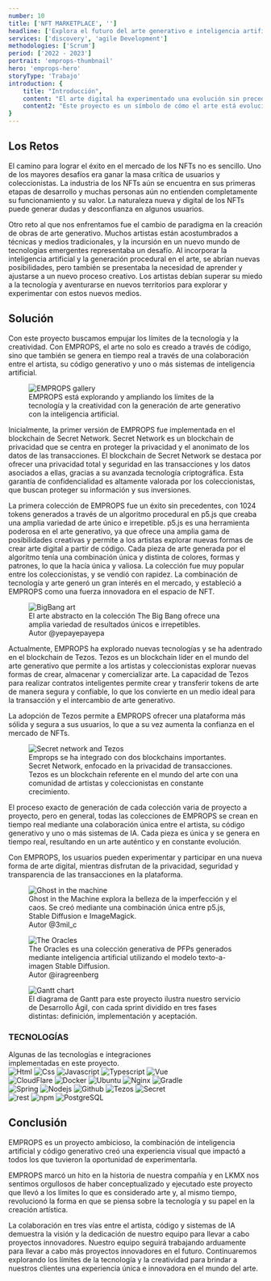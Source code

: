 ```yaml
---
number: 10
title: ['NFT MARKETPLACE', '']
headline: ['Explora el futuro del arte generativo e inteligencia artificial con', 'EMPROPS.']
services: ['discovery', 'agile Development']
methodologies: ['Scrum']
period: ['2022 - 2023']
portrait: 'emprops-thumbnail'
hero: 'emprops-hero'
storyType: 'Trabajo'
introduction: {
    title: "Introducción",
    content: "El arte digital ha experimentado una evolución sin precedentes en los últimos años, y con la llegada de los NFTs, la forma en que vemos la propiedad digital ha abierto nuevas posibilidades para el arte y la creatividad. En este sentido, EMPROPS, o 'Emergent Properties', es un proyecto desarrollado por LKMX que es pionero en el mundo del arte generativo y de inteligencia artificial (IA), donde la tecnología y la creatividad se fusionan para crear colecciones únicas e inimitables.",
    content2: "Este proyecto es un símbolo de cómo el arte está evolucionando hacia nuevas formas y cómo está siendo transformado por las tecnologías emergentes. Con EMPROPS, nos adentramos en la naturaleza de la propiedad digital y exploramos nuevos territorios en la creación de arte."
}
---
```


<div>
    <h2>Los Retos</h2>
    <p>El camino para lograr el éxito en el mercado de los NFTs no es sencillo. Uno de los mayores desafíos era ganar la masa crítica de usuarios y coleccionistas. La industria de los NFTs aún se encuentra en sus primeras etapas de desarrollo y muchas personas aún no entienden completamente su funcionamiento y su valor. La naturaleza nueva y digital de los NFTs puede generar dudas y desconfianza en algunos usuarios.</p>
    <p>Otro reto al que nos enfrentamos fue el cambio de paradigma en la creación de obras de arte generativo. Muchos artistas están acostumbrados a técnicas y medios tradicionales, y la incursión en un nuevo mundo de tecnologías emergentes representaba un desafío. Al incorporar la inteligencia artificial y la generación procedural en el arte, se abrían nuevas posibilidades, pero también se presentaba la necesidad de aprender y ajustarse a un nuevo proceso creativo. Los artistas debían superar su miedo a la tecnología y aventurarse en nuevos territorios para explorar y experimentar con estos nuevos medios. </p>
</div>
<div>
    <h2>Solución</h2>
    <p>Con este proyecto buscamos empujar los límites de la tecnología y la creatividad. Con EMPROPS, el arte no solo es creado a través de código, sino que también se genera en tiempo real a través de una colaboración entre el artista, su código generativo y uno o más sistemas de inteligencia artificial.</p>
</div>
<div>
    <figure>
        <img src="/work/emprops-figure1.jpg" alt="EMPROPS gallery"/>
        <figcaption class="story_story__mainContent__caption__IQRnS">EMPROPS está explorando y ampliando los límites de la tecnología y la creatividad con la generación de arte generativo con la inteligencia artificial.</figcaption>
    </figure>    
</div>
<div>
    <p>Inicialmente, la primer versión de EMPROPS fue implementada en el blockchain de Secret Network. Secret Network es un blockchain de privacidad que se centra en proteger la privacidad y el anonimato de los datos de las transacciones. El blockchain de Secret Network se destaca por ofrecer una privacidad total y seguridad en las transacciones y los datos asociados a ellas, gracias a su avanzada tecnología criptográfica. Esta garantía de confidencialidad es altamente valorada por los coleccionistas, que buscan proteger su información y sus inversiones.</p>
    <p>La primera colección de EMPROPS fue un éxito sin precedentes, con 1024 tokens generados a través de un algoritmo procedural en p5.js que creaba una amplia variedad de arte único e irrepetible. p5.js es una herramienta poderosa en el arte generativo, ya que ofrece una amplia gama de posibilidades creativas y permite a los artistas explorar nuevas formas de crear arte digital a partir de código. Cada pieza de arte generada por el algoritmo tenía una combinación única y distinta de colores, formas y patrones, lo que la hacía única y valiosa. La colección fue muy popular entre los coleccionistas, y se vendió con rapidez. La combinación de tecnología y arte generó un gran interés en el mercado, y estableció a EMPROPS como una fuerza innovadora en el espacio de NFT.</p>
</div>
<div>
    <figure>
        <img src="/work/emprops-figure2.jpg" alt="BigBang art"/>
        <figcaption class="story_story__mainContent__caption__IQRnS">El arte abstracto en la colección The Big Bang ofrece una amplia variedad de resultados únicos e irrepetibles.<br/>Autor @yepayepayepa </figcaption>
    </figure>    
</div>
<div>
    <p>Actualmente, EMPROPS ha explorado nuevas tecnologías y se ha adentrado en el blockchain de Tezos. Tezos es un blockchain líder en el mundo del arte generativo que permite a los artistas y coleccionistas explorar nuevas formas de crear, almacenar y comercializar arte. La capacidad de Tezos para realizar contratos inteligentes permite crear y transferir tokens de arte de manera segura y confiable, lo que los convierte en un medio ideal para la transacción y el intercambio de arte generativo.</p>
    <p>La adopción de Tezos permite a EMPROPS ofrecer una plataforma más sólida y segura a sus usuarios, lo que a su vez aumenta la confianza en el mercado de NFTs.</p>
</div>
<div>
    <figure>
        <img src="/work/emprops-figure3.jpg" alt="Secret network and Tezos"/>
        <figcaption class="story_story__mainContent__caption__IQRnS">Emprops se ha integrado con dos blockchains importantes. Secret Network, enfocado en la privacidad de transacciones. Tezos es un blockchain referente en el mundo del arte con una comunidad de artistas y coleccionistas en constante crecimiento.</figcaption>
    </figure>    
</div>
<div>
    <p>El proceso exacto de generación de cada colección varia de proyecto a proyecto, pero en general, todas las colecciones de EMPROPS se crean en tiempo real mediante una colaboración única entre el artista, su código generativo y uno o más sistemas de IA. Cada pieza es única y se genera en tiempo real, resultando en un arte auténtico y en constante evolución.</p>
    <p>Con EMPROPS, los usuarios pueden experimentar y participar en una nueva forma de arte digital, mientras disfrutan de la privacidad, seguridad y transparencia de las transacciones en la plataforma.</p>
</div>
<div>
    <figure>
        <img src="/work/emprops-figure4.jpg" alt="Ghost in the machine"/>
        <figcaption class="story_story__mainContent__caption__IQRnS">Ghost in the Machine explora la belleza de la imperfección y el caos. Se creó mediante una combinación única entre p5.js, Stable Diffusion e ImageMagick. <br/>
        Autor @3mil_c</figcaption>
    </figure>    
</div>
<div>
    <figure>
        <img src="/work/emprops-figure5.jpg" alt="The Oracles"/>
        <figcaption class="story_story__mainContent__caption__IQRnS">The Oracles es una colección generativa de PFPs generados mediante inteligencia artificial utilizando el modelo texto-a-imagen Stable Diffusion. <br/>Autor @iragreenberg</figcaption>
    </figure>    
</div>
<div>
    <figure class="story_story__mainContent__gantt__TErEp">
        <img src="/work/project-chart-es--double.jpg" alt="Gantt chart"/>
        <figcaption class="story_story__mainContent__caption__IQRnS">El diagrama de Gantt para este proyecto ilustra nuestro servicio de Desarrollo Ágil, con cada sprint dividido en tres fases distintas: definición, implementación y aceptación.</figcaption>
    </figure>
</div>
<div class="story_story__mainContent__technologies__v5XXm">
    <div>
        <h3>TECNOLOGÍAS</h3>
        <span>Algunas de las tecnologías e integraciones<br/>implementadas en este proyecto.</span>
    </div>   
    <div class="story_story__mainContent__technologies__images__6NSg5">
        <div>
            <img alt="Html" src="/technologies/html.svg"/>
            <img alt="Css" src="/technologies/css.svg"/>
            <img alt="Javascript" src="/technologies/javascript.svg"/>
            <img alt="Typescript" src="/technologies/typescript.svg"/>
            <img alt="Vue" src="/technologies/vue.svg"/>
        </div>
        <div>
            <img alt="CloudFlare" src="/technologies/cloudflare.svg"/>
            <img alt="Docker" src="/technologies/docker.svg"/>
            <img alt="Ubuntu" src="/technologies/ubuntu.svg"/>
            <img alt="Nginx" src="/technologies/nginx.svg"/>
            <img alt="Gradle" src="/technologies/gradle.svg"/>
        </div>
        <div>
            <img alt="Spring" src="/technologies/spring.svg"/>
            <img alt="Nodejs" src="/technologies/nodejs.svg"/>
            <img alt="Github" src="/technologies/github.svg"/>
            <img alt="Tezos" src="/technologies/tezos.svg"/>
            <img alt="Secret" src="/technologies/secret.svg"/>
        </div>
        <div>
            <img alt="rest" src="/technologies/rest.svg" class="story_story__mainContent__technologies__images__large__KxVD1"/>
            <img alt="npm" src="/technologies/npm.svg" class="story_story__mainContent__technologies__images__large__KxVD1"/>
            <img alt="PostgreSQL" src="/technologies/postgresql.svg"/>
        </div>
    </div>     
</div>
<div>
    <h2>Conclusión</h2>
    <p>EMPROPS es un proyecto ambicioso, la combinación de inteligencia artificial y código generativo creó una experiencia visual que impactó a todos los que tuvieron la oportunidad de experimentarla.</p>
    <p>EMPROPS marcó un hito en la historia de nuestra compañía y en LKMX nos sentimos orgullosos de haber conceptualizado y ejecutado este proyecto que llevó a los límites lo que es considerado arte y, al mismo tiempo, revolucionó la forma en que se piensa sobre la tecnología y su papel en la creación artística.</p>
    <p>La colaboración en tres vías entre el artista, código y sistemas de IA demuestra la visión y la dedicación de nuestro equipo para llevar a cabo proyectos innovadores. Nuestro equipo seguirá trabajando arduamente para llevar a cabo más proyectos innovadores en el futuro. Continuaremos explorando los límites de la tecnología y la creatividad para brindar a nuestros clientes una experiencia única e innovadora en el mundo del arte.</p>
</div>